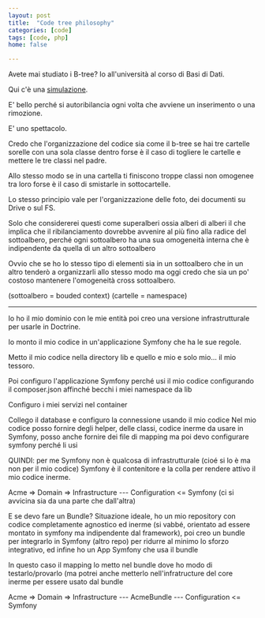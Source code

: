 ```yaml
---
layout: post
title:  "Code tree philosophy"
categories: [code]
tags: [code, php]
home: false

---
```


Avete mai studiato i B-tree? Io all'università al corso di Basi di Dati.

Qui c'è una [simulazione](https://www.cs.usfca.edu/~galles/visualization/BTree.html).

E' bello perché si autoribilancia ogni volta che avviene un inserimento o una rimozione.

E' uno spettacolo.

Credo che l'organizzazione del codice sia come il b-tree
se hai tre cartelle sorelle con una sola classe dentro forse è
il caso di togliere le cartelle e mettere le tre classi nel padre.

Allo stesso modo se in una cartella ti finiscono troppe classi non omogenee tra loro forse
è il caso di smistarle in sottocartelle.

Lo stesso principio vale per l'organizzazione delle foto, dei documenti su Drive o sul FS.

Solo che considererei questi come superalberi ossia alberi di alberi 
il che implica che il ribilanciamento dovrebbe avvenire al più fino alla radice del sottoalbero,
perché ogni sottoalbero ha una sua omogeneità interna che è indipendente da quella di un altro sottoalbero

Ovvio che se ho lo stesso tipo di elementi sia in un sottoalbero che in un altro tenderò a organizzarli allo stesso modo
ma oggi credo che sia un po' costoso mantenere l'omogeneità cross sottoalbero.

(sottoalbero = bouded context)
(cartelle = namespace)


---

Io ho il mio dominio con le mie entità poi creo una versione infrastrutturale per usarle in Doctrine.

Io monto il mio codice in un'applicazione Symfony che ha le sue regole.

Metto il mio codice nella directory lib e quello e mio e solo mio... il mio tessoro.

Poi configuro l'applicazione Symfony perché usi il mio codice configurando il composer.json affinché becchi i miei namespace da lib

Configuro i miei servizi nel container

Collego il database e configuro la connessione usando il mio codice
Nel mio codice posso fornire degli helper, delle classi, codice inerme da usare in Symfony,
posso anche fornire dei file di mapping ma poi devo configurare symfony perché li usi

QUINDI: per me Symfony non è qualcosa di infrastrutturale (cioé si lo è ma non per il mio codice)
Symfony è il contenitore e la colla per rendere attivo il mio codice inerme.

Acme => Domain => Infrastructure --- Configuration <= Symfony (ci si avvicina sia da una parte che dall'altra)

E se devo fare un Bundle? Situazione ideale, ho un mio repository con codice completamente agnostico ed inerme
(si vabbé, orientato ad essere montato in symfony ma indipendente dal framework),
poi creo un bundle per integrarlo in Symfony (altro repo) per ridurre al minimo lo sforzo integrativo,
ed infine ho un App Symfony che usa il bundle

In questo caso il mapping lo metto nel bundle dove ho modo di testarlo/provarlo
(ma potrei anche metterlo nell'infratructure del core inerme per essere usato dal bundle

Acme => Domain => Infrastructure --- AcmeBundle --- Configuration <= Symfony

